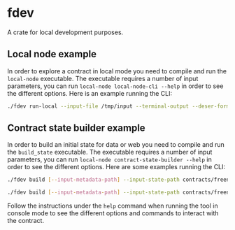 # fdev

A crate for local development purposes.

## Local node example

In order to explore a contract in local mode you need to compile and run the `local-node` executable. The executable
requires a number of input parameters, you can run `local-node local-node-cli --help` in order to see the different options.
Here is an example running the CLI:

```bash
./fdev run-local --input-file /tmp/input --terminal-output --deser-format json "/home/.../freenet/crates/http-gw/examples/test_web_contract.wasm"
```

## Contract state builder example

In order to build an initial state for data or web you need to compile and run the `build_state` executable. The executable requires a number of input parameters,
you can run `local-node contract-state-builder --help` in order to see the different options. Here are some examples running the CLI:

```bash
./fdev build [--input-metadata-path] --input-state-path contracts/freenet-microblogging/view/web --output-file contracts/freenet-microblogging-web/freenet_microblogging_view --contract-type view

./fdev build [--input-metadata-path] --input-state-path contracts/freenet-microblogging/model/ --output-file contracts/freenet-microblogging-data/freenet_microblogging_model --contract-type model
```

Follow the instructions under the `help` command when running the tool in console mode to see the different options and commands to interact
with the contract.
